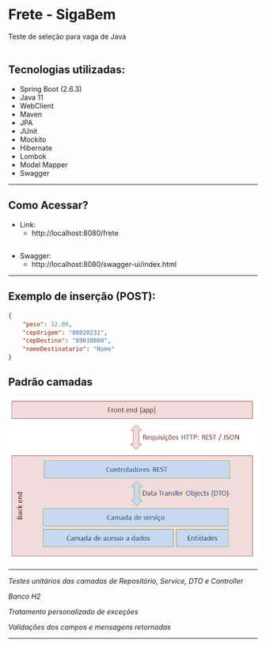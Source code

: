 # Frete - SigaBem
Teste de seleção para vaga de Java
<br/><br/>

## **Tecnologias utilizadas:**
- Spring Boot (2.6.3)
- Java 11
- WebClient
- Maven
- JPA
- JUnit
- Mockito
- Hibernate
- Lombok
- Model Mapper
- Swagger

---

## **Como Acessar?**

- Link:
   - http://localhost:8080/frete

##

- Swagger: 
   - http://localhost:8080/swagger-ui/index.html
    
---

## **Exemplo de inserção (POST):**

```json
{
    "peso": 12.00,
    "cepOrigem": "88020231",
    "cepDestino": "89010000",
    "nomeDestinatario": "Nome"
}
```
## Padrão camadas
![Padrao_Camadas](https://github.com/igor-lourenco/projeto-spring-react-vendas/blob/main/frontend/src/assets/img/padrao_camadas.png)

---

_Testes unitários das camadas de Repositório, Service, DTO e Controller_

_Banco H2_

_Tratamento personalizado de exceções_

_Validações dos campos e mensagens retornadas_

---


